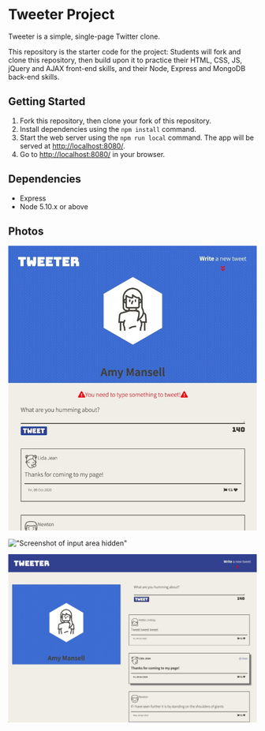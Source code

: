 # Tweeter Project

Tweeter is a simple, single-page Twitter clone.

This repository is the starter code for the project: Students will fork and clone this repository, then build upon it to practice their HTML, CSS, JS, jQuery and AJAX front-end skills, and their Node, Express and MongoDB back-end skills.

## Getting Started

1. Fork this repository, then clone your fork of this repository.
2. Install dependencies using the `npm install` command.
3. Start the web server using the `npm run local` command. The app will be served at <http://localhost:8080/>.
4. Go to <http://localhost:8080/> in your browser.

## Dependencies

- Express
- Node 5.10.x or above

## Photos
!["Screenshot of example error message"](https://github.com/jennyg0/tweeter/blob/master/public/images/error.jpeg)

!["Screenshot of input area hidden"](https://github.com/jennyg0/tweeter/blob/master/public/images/hide-input.jpeg?raw=true)

!["Screenshot of responsive design for large screens"](https://github.com/jennyg0/tweeter/blob/master/public/images/large-screen.jpeg?raw=true)

